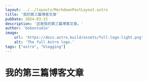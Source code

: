 ```yaml
---
layout: ../../layouts/MarkdownPostLayout.astro
title: '我的第三篇博客文章'
pubDate: 2024-03-15
description: '这是我的第三篇博客文章。'
author: 'bobostudio'
image:
    url: 'https://docs.astro.build/assets/full-logo-light.png'
    alt: 'The full Astro logo.'
tags: ["astro", "blogging"]
---
```


# 我的第三篇博客文章

